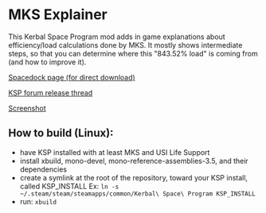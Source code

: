 MKS Explainer
===

This Kerbal Space Program mod adds in game explanations about efficiency/load calculations done by MKS.
It mostly shows intermediate steps, so that you can determine where this "843.52% load" is coming from (and how to improve it).

[Spacedock page (for direct download)](https://spacedock.info/mod/1253/MKS%20Explainer)

[KSP forum release thread](http://forum.kerbalspaceprogram.com/index.php?/topic/157755-12-mks-explainer/)

[Screenshot](http://i.imgur.com/uaxVOO9h.png)



How to build (Linux):
---------------------

- have KSP installed with at least MKS and USI Life Support
- install xbuild, mono-devel, mono-reference-assemblies-3.5, and their dependencies
- create a symlink at the root of the repository, toward your KSP install, called KSP_INSTALL
    Ex: `ln -s ~/.steam/steam/steamapps/common/Kerbal\ Space\ Program KSP_INSTALL`
- run:
    `xbuild`
